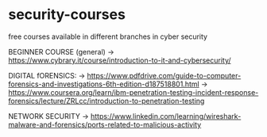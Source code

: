 # security-courses
free courses available in different branches in cyber security

BEGINNER COURSE (general)
-> https://www.cybrary.it/course/introduction-to-it-and-cybersecurity/ 

DIGITAL fORENSICS:
->	https://www.pdfdrive.com/guide-to-computer-forensics-and-investigations-6th-edition-d187518801.html
->	https://www.coursera.org/learn/ibm-penetration-testing-incident-response-forensics/lecture/ZRLcc/introduction-to-penetration-testing

NETWORK SECURITY
->	https://www.linkedin.com/learning/wireshark-malware-and-forensics/ports-related-to-malicious-activity
